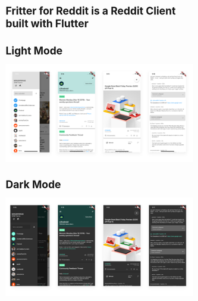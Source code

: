 # Fritter for Reddit is a Reddit Client built with Flutter

# Light Mode
![](/images/img_light.svg)

# Dark Mode
![](/images/img_dark.svg)
